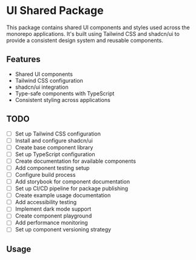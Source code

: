 # UI Shared Package

This package contains shared UI components and styles used across the monorepo applications. It's built using Tailwind CSS and shadcn/ui to provide a consistent design system and reusable components.

## Features

- Shared UI components
- Tailwind CSS configuration
- shadcn/ui integration
- Type-safe components with TypeScript
- Consistent styling across applications

## TODO

- [ ] Set up Tailwind CSS configuration
- [ ] Install and configure shadcn/ui
- [ ] Create base component library
- [ ] Set up TypeScript configuration
- [ ] Create documentation for available components
- [ ] Add component testing setup
- [ ] Configure build process
- [ ] Add storybook for component documentation
- [ ] Set up CI/CD pipeline for package publishing
- [ ] Create example usage documentation
- [ ] Add accessibility testing
- [ ] Implement dark mode support
- [ ] Create component playground
- [ ] Add performance monitoring
- [ ] Set up component versioning strategy

## Usage
